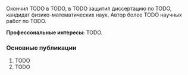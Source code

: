 Окончил TODO в TODO, в TODO защитил диссертацию по TODO, кандидат физико-математических наук. Автор более TODO научных работ по TODO.

**Профессональные интересы:**  TODO.



### Основные публикации
1. TODO
2. TODO
